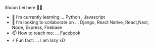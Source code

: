 Shoon Lei here 👋✨


- 🌱 I’m currently learning ... Python , Javascript
- 👯 I’m looking to collaborate on ... Django, React Native, React,Next, Node, Express, Firebase
- 📫 How to reach me: ... [Facebook](https://www.facebook.com/shoonlei.naing.3/)
- ⚡ Fun fact: ... I am lazy xD

